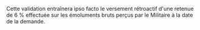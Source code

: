 Cette validation entraînera ipso facto le versement rétroactif d'une retenue de 6 % effectuée sur les émoluments bruts perçus par le Militaire à la date de la demande.